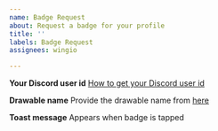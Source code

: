 ```yaml
---
name: Badge Request
about: Request a badge for your profile
title: ''
labels: Badge Request
assignees: wingio

---
```


**Your Discord user id**
[How to get your Discord user id](https://support.discord.com/hc/en-us/articles/206346498-Where-can-I-find-my-User-Server-Message-ID-)

**Drawable name**
Provide the drawable name from [here](https://gitdab.com/Juby210/discord-jadx/src/branch/alpha/app/src/main/res/drawable)

**Toast message**
Appears when badge is tapped
